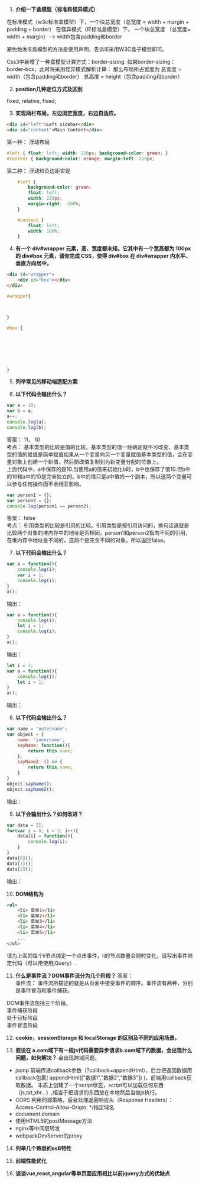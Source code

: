 1. **介绍一下盒模型（标准和怪异模式）**

在标准模式（w3c标准盒模型）下，一个块总宽度（总宽度 = width + margin + padding + border）
在怪异模式（IE标准盒模型）下， 一个块总宽度 （总宽度= width + margin）—> width包含padding和border

避免触发IE盒模型的方法是使用<!DOCTYPE html>声明，告诉IE采用W3C盒子模型即可。

Css3中新增了一种盒模型计算方式：border-sizing. 
如果border-sizing：border-box，此时将采用怪异模式解析计算：
那么布局所占宽度为
        总宽度 = width（包含padding和border）
        总高度 = height（包含padding和border）


2. **position几种定位方式及区别**

fixed, relative, fixed;


3. **实现两栏布局，左边固定宽度，右边自适应。**
 
```html
<div id="left">Left sidebar</div>
<div id="content">Main Content</div>
```

第一种： 浮动布局
```css
#left { float: left; width: 220px; background-color: green; }  
#content { background-color: orange; margin-left: 220px;
``` 
第二种： 浮动和负边距实现
```css
    #left {
        background-color: green;
        float: left;
        width: 220px;
        margin-right: -100%;
    }

    #content {
        float: left;
        width: 100%;
    }
```




4. **有一个 div#wrapper 元素，高、宽度都未知。它其中有一个宽高都为 100px 的 div#box 元素，请你完成 CSS，使得 div#box 在 div#wrapper 内水平、垂直方向居中。**
```html
<div id="wrapper">
    <div id="box"></div>
</div>
```
```css
#wrapper{



}

#box {







}
```
5. **列举常见的移动端适配方案**

6. **以下代码会输出什么？**
```js
var a = 10;
var b = a;
a++;
console.log(a); 
console.log(b); 
```
答案： 11， 10  
考点： 基本类型的比较是值的比较。基本类型的值一经确定就不可改变，基本类型的值的赋值是简单赋值如果从一个变量向另一个变量赋值基本类型的值，会在变量对象上创建一个新值，然后把改值复制到为新变量分配的位置上。  
上面代码中，a中保存的是10.当使用a的值来初始化b时，b中也保存了值10.但b中的10和a中的10是完全独立的。b中的值只是a中值的一个副本，所以这两个变量可以参与任何操作而不会相互影响。



```js
var person1 = {};
var person2 = {};
console.log(person1 == person2);
```
答案： false  
考点： 引用类型的比较是引用的比较。引用类型是按引用访问的，换句话说就是比较两个对象的堆内存中的地址是否相同，person1和person2指向不同的引用，在堆内存中地址是不同的，这两个是完全不同的对象，所以返回false。



7. **以下代码会输出什么？**
```js
var a = function(){
    console.log(i);  
    var i = 1;
    console.log(i);    
}
a();
```
输出：

```js
var a = function(){
    console.log(i);
    let i = 1;
    console.log(i);
}
a();
```
输出：

```js
let i = 2;
var a = function(){
    console.log(i);
    let i = 1;
}
a();
```
输出：

8. **以下代码会输出什么？**
```js
var name = 'outername';
var object = {
    name: 'innername',
    sayName: function(){
        return this.name;
    },
    sayName2: () => {
        return this.name;
    }
}
object.sayName();
object.sayName2();
```
输出：


9. **以下会输出什么？如何改进？**
```js
var data = [];
for(var i = 0; i < 3; i++){
    data[i] = function(){
        console.log(i);
    }
}
data[0]();
data[1]();
data[2]();
```
输出：

10. **DOM结构为**
```HTML
<ul>
    <li> 菜单1</li>
    <li> 菜单2</li>
    <li> 菜单3</li>
    <li> 菜单4</li>
    <li> 菜单5</li>
    ...
</ul>
```
请为上面的每个li节点绑定一个点击事件，li的节点数量会随时变化，请写出事件绑定代码（可以用使用jQuery）. 

11. **什么是事件流？DOM事件流分为几个阶段？** 
答案：     
事件流： 事件流所描述的就是从页面中接受事件的顺序。事件流有两种，分别是事件冒泡和事件捕获。  

DOM事件流包括三个阶段。  
事件捕获阶段    
处于目标阶段    
事件冒泡阶段    


12. **cookie，sessionStorage 和 localStorage 的区别及不同的应用场景。**


13. **假设在 a.com域下有一段js代码需要异步请求b.com域下的数据，会出现什么问题，如何解决？**
会出现跨域问题。  
- jsonp 前端传递callback参数（?callback=appendHtml），后台把返回数据用callback包裹( appendHtml(["数据1","数据2","数据3"]) )，前端用callback获取数据。
本质上创建了一个script标签，script可以加载任何东西（js,txt,xhr...）,相当于把请求的东西放在本地然后当做js执行。
- CORS 利用同源策略，后台处理返回响应头（Response Headers）：Access-Control-Allow-Origin: */指定域名
- document.domain
- 使用HTML5的postMessage方法
- nginx等中间层转发
- webpackDevServer的proxy


14. **列举几个熟悉的es6特性**

15. **前端性能优化**

16. **谈谈vue,react,angular等单页面应用相比以前jquery方式的优缺点**






